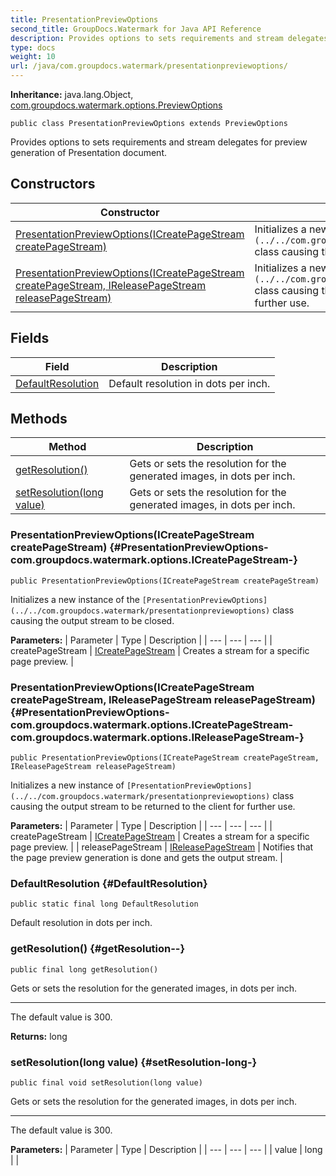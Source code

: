 ```yaml
---
title: PresentationPreviewOptions
second_title: GroupDocs.Watermark for Java API Reference
description: Provides options to sets requirements and stream delegates for preview generation of Presentation document.
type: docs
weight: 10
url: /java/com.groupdocs.watermark/presentationpreviewoptions/
---
```

**Inheritance:**
java.lang.Object, [com.groupdocs.watermark.options.PreviewOptions](../../com.groupdocs.watermark.options/previewoptions)
```
public class PresentationPreviewOptions extends PreviewOptions
```

Provides options to sets requirements and stream delegates for preview generation of Presentation document.
## Constructors

| Constructor | Description |
| --- | --- |
| [PresentationPreviewOptions(ICreatePageStream createPageStream)](#PresentationPreviewOptions-com.groupdocs.watermark.options.ICreatePageStream-) | Initializes a new instance of the `[PresentationPreviewOptions](../../com.groupdocs.watermark/presentationpreviewoptions)` class causing the output stream to be closed. |
| [PresentationPreviewOptions(ICreatePageStream createPageStream, IReleasePageStream releasePageStream)](#PresentationPreviewOptions-com.groupdocs.watermark.options.ICreatePageStream-com.groupdocs.watermark.options.IReleasePageStream-) | Initializes a new instance of `[PresentationPreviewOptions](../../com.groupdocs.watermark/presentationpreviewoptions)` class causing the output stream to be returned to the client for further use. |
## Fields

| Field | Description |
| --- | --- |
| [DefaultResolution](#DefaultResolution) | Default resolution in dots per inch. |
## Methods

| Method | Description |
| --- | --- |
| [getResolution()](#getResolution--) | Gets or sets the resolution for the generated images, in dots per inch. |
| [setResolution(long value)](#setResolution-long-) | Gets or sets the resolution for the generated images, in dots per inch. |
### PresentationPreviewOptions(ICreatePageStream createPageStream) {#PresentationPreviewOptions-com.groupdocs.watermark.options.ICreatePageStream-}
```
public PresentationPreviewOptions(ICreatePageStream createPageStream)
```


Initializes a new instance of the `[PresentationPreviewOptions](../../com.groupdocs.watermark/presentationpreviewoptions)` class causing the output stream to be closed.

**Parameters:**
| Parameter | Type | Description |
| --- | --- | --- |
| createPageStream | [ICreatePageStream](../../com.groupdocs.watermark.options/icreatepagestream) | Creates a stream for a specific page preview. |

### PresentationPreviewOptions(ICreatePageStream createPageStream, IReleasePageStream releasePageStream) {#PresentationPreviewOptions-com.groupdocs.watermark.options.ICreatePageStream-com.groupdocs.watermark.options.IReleasePageStream-}
```
public PresentationPreviewOptions(ICreatePageStream createPageStream, IReleasePageStream releasePageStream)
```


Initializes a new instance of `[PresentationPreviewOptions](../../com.groupdocs.watermark/presentationpreviewoptions)` class causing the output stream to be returned to the client for further use.

**Parameters:**
| Parameter | Type | Description |
| --- | --- | --- |
| createPageStream | [ICreatePageStream](../../com.groupdocs.watermark.options/icreatepagestream) | Creates a stream for a specific page preview. |
| releasePageStream | [IReleasePageStream](../../com.groupdocs.watermark.options/ireleasepagestream) | Notifies that the page preview generation is done and gets the output stream. |

### DefaultResolution {#DefaultResolution}
```
public static final long DefaultResolution
```


Default resolution in dots per inch.

### getResolution() {#getResolution--}
```
public final long getResolution()
```


Gets or sets the resolution for the generated images, in dots per inch.

--------------------

The default value is 300.

**Returns:**
long
### setResolution(long value) {#setResolution-long-}
```
public final void setResolution(long value)
```


Gets or sets the resolution for the generated images, in dots per inch.

--------------------

The default value is 300.

**Parameters:**
| Parameter | Type | Description |
| --- | --- | --- |
| value | long |  |

